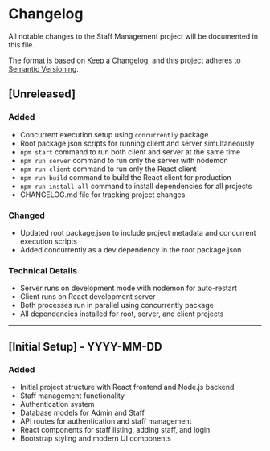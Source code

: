 # Changelog

All notable changes to the Staff Management project will be documented in this file.

The format is based on [Keep a Changelog](https://keepachangelog.com/en/1.0.0/),
and this project adheres to [Semantic Versioning](https://semver.org/spec/v2.0.0.html).

## [Unreleased]

### Added
- Concurrent execution setup using `concurrently` package
- Root package.json scripts for running client and server simultaneously
- `npm start` command to run both client and server at the same time
- `npm run server` command to run only the server with nodemon
- `npm run client` command to run only the React client
- `npm run build` command to build the React client for production
- `npm run install-all` command to install dependencies for all projects
- CHANGELOG.md file for tracking project changes

### Changed
- Updated root package.json to include project metadata and concurrent execution scripts
- Added concurrently as a dev dependency in the root package.json

### Technical Details
- Server runs on development mode with nodemon for auto-restart
- Client runs on React development server
- Both processes run in parallel using concurrently package
- All dependencies installed for root, server, and client projects

---

## [Initial Setup] - YYYY-MM-DD
### Added
- Initial project structure with React frontend and Node.js backend
- Staff management functionality
- Authentication system
- Database models for Admin and Staff
- API routes for authentication and staff management
- React components for staff listing, adding staff, and login
- Bootstrap styling and modern UI components 